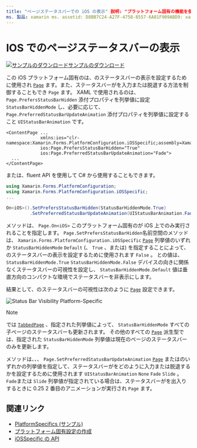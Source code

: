 ```yaml
---
title: "ページステータスバーでの iOS の表示" 説明: "プラットフォーム固有の機能を使用すると、カスタムレンダラーや特殊効果を実装することなく、特定のプラットフォームでのみ使用できる機能を使用できます。 この記事では、ページのステータスバーの表示を設定する iOS プラットフォーム固有のを使用する方法について説明します。
ms. 製品: xamarin ms. assetid: D8BB7C24-A27F-4758-8557-6A81F909ABD9: xamarin-forms author: davidbritch ms. author: dabritch ms. date: 10/24/2018 no loc: [ Xamarin.Forms , Xamarin.Essentials ]
---
```


# <a name="page-status-bar-visibility-on-ios"></a>IOS でのページステータスバーの表示

[![サンプルのダウンロード](~/media/shared/download.png)サンプルのダウンロード](https://docs.microsoft.com/samples/xamarin/xamarin-forms-samples/userinterface-platformspecifics)

この iOS プラットフォーム固有のは、のステータスバーの表示を設定するために使用され [`Page`](xref:Xamarin.Forms.Page) ます。また、ステータスバーがを入力または脱退する方法を制御することもでき `Page` ます。 XAML で使用されるのは、 `Page.PrefersStatusBarHidden` 添付プロパティを列挙値に設定 `StatusBarHiddenMode` し、必要に応じて、 `Page.PreferredStatusBarUpdateAnimation` 添付プロパティを列挙値に設定すること `UIStatusBarAnimation` です。

```xaml
<ContentPage ...
             xmlns:ios="clr-namespace:Xamarin.Forms.PlatformConfiguration.iOSSpecific;assembly=Xamarin.Forms.Core"
             ios:Page.PrefersStatusBarHidden="True"
             ios:Page.PreferredStatusBarUpdateAnimation="Fade">
  ...
</ContentPage>
```

または、fluent API を使用して C# から使用することもできます。

```csharp
using Xamarin.Forms.PlatformConfiguration;
using Xamarin.Forms.PlatformConfiguration.iOSSpecific;
...

On<iOS>().SetPrefersStatusBarHidden(StatusBarHiddenMode.True)
         .SetPreferredStatusBarUpdateAnimation(UIStatusBarAnimation.Fade);
```

メソッドは、 `Page.On<iOS>` このプラットフォーム固有のが iOS 上でのみ実行されることを指定します。 `Page.SetPrefersStatusBarHidden`名前空間のメソッドは、 `Xamarin.Forms.PlatformConfiguration.iOSSpecific` [`Page`](xref:Xamarin.Forms.Page) 列挙値のいずれか `StatusBarHiddenMode` `Default` (、 `True` 、または) を指定することによって、のステータスバーの表示を設定するために使用されます `False` 。 との値は、 `StatusBarHiddenMode.True` `StatusBarHiddenMode.False` デバイスの向きに関係なくステータスバーの可視性を設定し、 `StatusBarHiddenMode.Default` 値は垂直方向のコンパクトな環境でステータスバーを非表示にします。

結果として、のステータスバーの可視性は次のように [`Page`](xref:Xamarin.Forms.Page) 設定できます。

![](page-status-bar-visibility-images/hide-status-bar.png "Status Bar Visibility Platform-Specific")

> [!NOTE]
> では [`TabbedPage`](xref:Xamarin.Forms.TabbedPage) 、指定された列挙値によって、 `StatusBarHiddenMode` すべての子ページのステータスバーも更新されます。 その他のすべての [`Page`](xref:Xamarin.Forms.Page) 派生型では、指定された `StatusBarHiddenMode` 列挙値は現在のページのステータスバーのみを更新します。

メソッドは、、、 `Page.SetPreferredStatusBarUpdateAnimation` [`Page`](xref:Xamarin.Forms.Page) またはのいずれかの列挙値を指定して、ステータスバーがをどのように入力または脱退するかを設定するために使用されます `UIStatusBarAnimation` `None` `Fade` `Slide` 。 `Fade`または `Slide` 列挙値が指定されている場合は、ステータスバーがを出入りするときに 0.25 2 番目のアニメーションが実行され `Page` ます。

## <a name="related-links"></a>関連リンク

- [PlatformSpecifics (サンプル)](https://docs.microsoft.com/samples/xamarin/xamarin-forms-samples/userinterface-platformspecifics)
- [プラットフォーム固有設定の作成](~/xamarin-forms/platform/platform-specifics/index.md#creating-platform-specifics)
- [iOSSpecific の API](xref:Xamarin.Forms.PlatformConfiguration.iOSSpecific)
